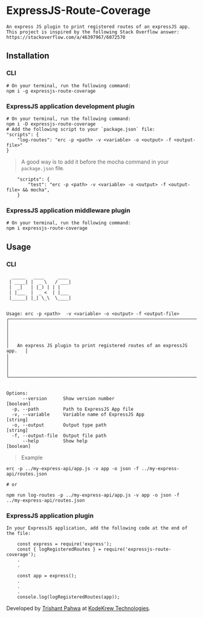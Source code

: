 # ExpressJS-Route-Coverage
    An express JS plugin to print registered routes of an expressJS app.
    This project is inspired by the following Stack Overflow answer: https://stackoverflow.com/a/46397967/6072570


## Installation

### CLI
    # On your terminal, run the following command:
    npm i -g expressjs-route-coverage

### ExpressJS application development plugin
    # On your terminal, run the following command:
    npm i -D expressjs-route-coverage
    # Add the following script to your `package.json` file:
    "scripts": {
        "log-routes": "erc -p <path> -v <variable> -o <output> -f <output-file>"
    }

> A good way is to add it before the mocha command in your `package.json` file.
```
    "scripts": {
        "test": "erc -p <path> -v <variable> -o <output> -f <output-file> && mocha",
    }
```

### ExpressJS application middleware plugin
    # On your terminal, run the following command:
    npm i expressjs-route-coverage


## Usage

### CLI
```
  _____   ____     ____ 
 | ____| |  _ \   / ___|
 |  _|   | |_) | | |    
 | |___  |  _ <  | |___ 
 |_____| |_| \_\  \____|
                        

Usage: erc -p <path>  -v <variable> -o <output> -f <output-file>
┌──────────────────────────────────────────────────────────────────────────┐
│                                                                          │
│                                                                          │
│   An express JS plugin to print registered routes of an expressJS app.   │
│                                                                          │
│                                                                          │
└──────────────────────────────────────────────────────────────────────────┘


Options:
      --version      Show version number                               [boolean]
  -p, --path         Path to ExpressJS App file
  -v, --variable     Variable name of ExpressJS App                     [string]
  -o, --output       Output type path                                   [string]
  -f, --output-file  Output file path
      --help         Show help                                         [boolean]
```
> Example

    erc -p ../my-express-api/app.js -v app -o json -f ../my-express-api/routes.json
    
    # or
    
    npm run log-routes -p ../my-express-api/app.js -v app -o json -f ../my-express-api/routes.json

### ExpressJS application plugin
    In your ExpressJS application, add the following code at the end of the file:
```
    const express = require('express');
    const { logRegisteredRoutes } = require('expressjs-route-coverage');
    .
    .

    const app = express();
    .
    .
    .
    console.log(logRegisteredRoutes(app));
```


Developed by [Trishant Pahwa](https://trishantpahwa.me) at [KodeKrew Technologies](https://kodekrew.com).